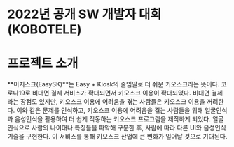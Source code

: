 # 2022년 공개 SW 개발자 대회(KOBOTELE)
# 프로젝트 소개
**이지스크(EasySK)**는 Easy + Kiosk의 줄임말로 더 쉬운 키오스크라는 뜻이다. 코로나19로 비대면 결제 서비스가 확대되면서 키오스크 이용이 확대되었다. 비대면 결제라는 장점도 있지만, 키오스크 이용에 어려움을 겪는 사람들은 키오스크 이용을 꺼려한다. 이와 같은 문제를 인식하고, 키오스크 이용에 어려움을 겪는 사람들을 위해 얼굴인식과 음성인식을 활용하여 더 쉽게 작동하는 키오스크 프로그램을 제작하게 되었다. 얼굴인식으로 사람의 나이대나 특징들을 파악해 구분한 후, 사람에 따라 다른 UI와 음성인식 기술을 구현한다. 이 서비스를 통해 키오스크 산업에 큰 변화가 일어날 것으로 기대된다. 
